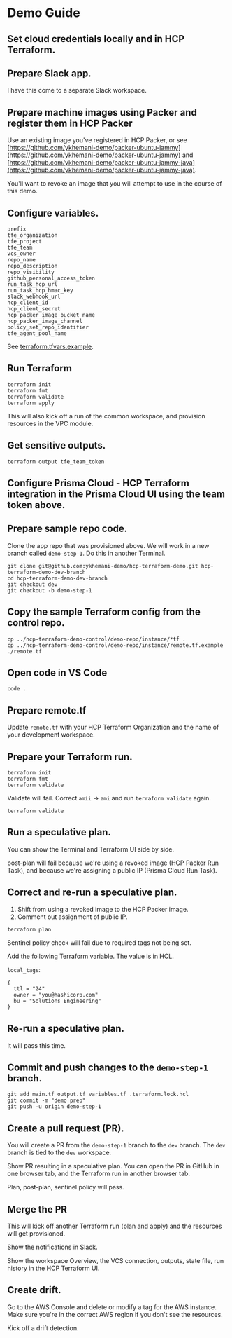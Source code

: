 # Demo Guide

## Set cloud credentials locally and in HCP Terraform.

## Prepare Slack app. 

I have this come to a separate Slack workspace.

## Prepare machine images using Packer and register them in HCP Packer

Use an existing image you've registered in HCP Packer, or see [https://github.com/ykhemani-demo/packer-ubuntu-jammy](https://github.com/ykhemani-demo/packer-ubuntu-jammy) and [https://github.com/ykhemani-demo/packer-ubuntu-jammy-java](https://github.com/ykhemani-demo/packer-ubuntu-jammy-java).

You'll want to revoke an image that you will attempt to use in the course of this demo.

## Configure variables.

```
prefix                       
tfe_organization             
tfe_project                  
tfe_team                     
vcs_owner                    
repo_name                    
repo_description             
repo_visibility              
github_personal_access_token 
run_task_hcp_url             
run_task_hcp_hmac_key        
slack_webhook_url            
hcp_client_id                
hcp_client_secret            
hcp_packer_image_bucket_name 
hcp_packer_image_channel     
policy_set_repo_identifier   
tfe_agent_pool_name          
```

See [terraform.tfvars.example](terraform.tfvars.example).

## Run Terraform

```
terraform init
terraform fmt
terraform validate
terraform apply
```

This will also kick off a run of the common workspace, and provision resources in the VPC module.

## Get sensitive outputs.

```
terraform output tfe_team_token
```

## Configure Prisma Cloud - HCP Terraform integration in the Prisma Cloud UI using the team token above.

## Prepare sample repo code.

Clone the app repo that was provisioned above. We will work in a new branch called `demo-step-1`. Do this in another Terminal. 

```
git clone git@github.com:ykhemani-demo/hcp-terraform-demo.git hcp-terraform-demo-dev-branch
cd hcp-terraform-demo-dev-branch
git checkout dev
git checkout -b demo-step-1
```

## Copy the sample Terraform config from the control repo.

```
cp ../hcp-terraform-demo-control/demo-repo/instance/*tf .
cp ../hcp-terraform-demo-control/demo-repo/instance/remote.tf.example ./remote.tf
```

## Open code in VS Code

```
code .
```

## Prepare remote.tf

Update `remote.tf` with your HCP Terraform Organization and the name of your development workspace.

## Prepare your Terraform run.

```
terraform init
terraform fmt
terraform validate
```

Validate will fail. Correct `amii` -> `ami` and run `terraform validate` again.

```
terraform validate
```

## Run a speculative plan.

You can show the Terminal and Terraform UI side by side.

post-plan will fail because we're using a revoked image (HCP Packer Run Task), and because we're assigning a public IP (Prisma Cloud Run Task).

## Correct and re-run a speculative plan.

1. Shift from using a revoked image to the HCP Packer image.
2. Comment out assignment of public IP.

```
terraform plan
```

Sentinel policy check will fail due to required tags not being set.

Add the following Terraform variable. The value is in HCL.

`local_tags`:

```
{
  ttl = "24"
  owner = "you@hashicorp.com"
  bu = "Solutions Engineering"
}
```

## Re-run a speculative plan.

It will pass this time.

## Commit and push changes to the `demo-step-1` branch.

```
git add main.tf output.tf variables.tf .terraform.lock.hcl
git commit -m "demo prep"
git push -u origin demo-step-1
```

## Create a pull request (PR).

You will create a PR from the `demo-step-1` branch to the `dev` branch. The `dev` branch is tied to the `dev` workspace.

Show PR resulting in a speculative plan. You can open the PR in GitHub in one browser tab, and the Terraform run in another browser tab.

Plan, post-plan, sentinel policy will pass.

## Merge the PR

This will kick off another Terraform run (plan and apply) and the resources will get provisioned.

Show the notifications in Slack.

Show the workspace Overview, the VCS connection, outputs, state file, run history in the HCP Terraform UI.

## Create drift.

Go to the AWS Console and delete or modify a tag for the AWS instance. Make sure you're in the correct AWS region if you don't see the resources.

Kick off a drift detection.
